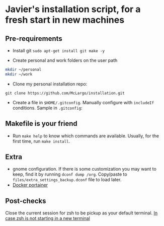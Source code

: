# Javier's installation script, for a fresh start in new machines

## Pre-requirements

- Install git
`sudo apt-get install git make -y`

- Create personal and work folders on the user path

```bash
mkdir ~/personal
mkdir ~/work
```

- Clone my personal installation repo:

`git clone https://github.com/McLargo/installation.git`

- Create a file in `$HOME/.gitconfig`. Manually configure with `includeIf`
conditions. Sample in `.gitconfig`:

## Makefile is your friend

- Run `make help` to know which commands are available. Usually, for the first
  time, run `make install`.


## Extra

- gnome configuration. If there is some customization you may want to keep, find
  it by running `dconf dump /org`. Copy/paste to
  `files/extra_settings_backup.dconf` file to load later.
- [Docker portainer](https://docs.portainer.io/v/ce-2.9/start/install/server/docker/linux)

## Post-checks

Close the current session for zsh to be pickup as your default terminal.
[In case zsh is not starting in a new terminal](https://dev.to/leamsigc/set-zsh-as-the-default-shell-in-your-terminal-3o7f)

